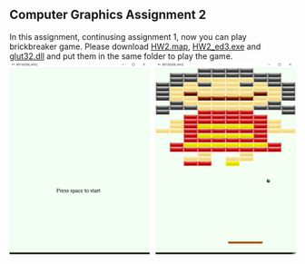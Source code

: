 ## Computer Graphics Assignment 2
In this assignment, continusing assignment 1, now you can play brickbreaker game.  Please download [HW2.map](HW2.map), [HW2_ed3.exe](HW2_ed3.exe) and [glut32.dll](glut32.dll) and put them in the same folder to play the game.
![alt tag](preview.png)
